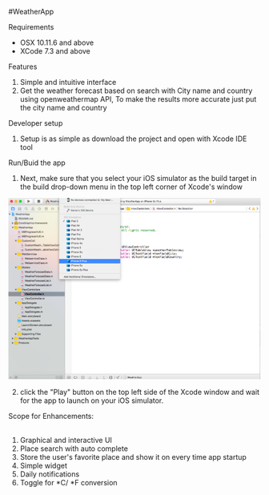 #WeatherApp

Requirements

* OSX 10.11.6 and above <br>
* XCode 7.3 and above

Features

1. Simple and intuitive interface
2. Get the weather forecast based on search with City name and country using openweathermap API, To make the results more accurate just put the city name and country

Developer setup

1. Setup is as simple as download the project and open with Xcode IDE tool

Run/Buid the app

1. Next, make sure that you select your iOS simulator as the build target in the build drop-down menu in the top left corner of Xcode's window

<img src = "/Image.png"/>

2. click the "Play" button on the top left side of the Xcode window and wait for the app to launch on your iOS simulator.

Scope for Enhancements:<br><br>
1. Graphical and interactive UI <br>
2. Place search with auto complete <br>
3. Store the user's favorite place and show it on every time app startup <br>
4. Simple widget <br>
5. Daily notifications <br>
6. Toggle for *C/ *F conversion <br>



